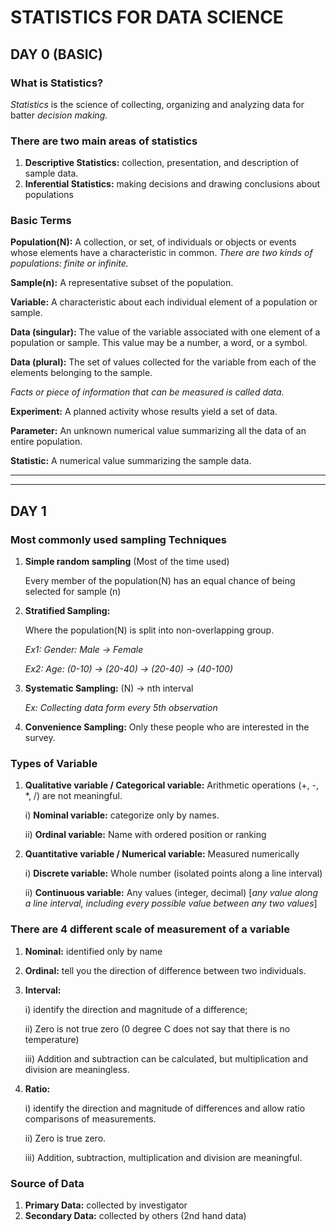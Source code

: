 # STATISTICS FOR DATA SCIENCE

## DAY 0 (BASIC)

### What is Statistics?

*Statistics* is the science of collecting, organizing and analyzing data for batter *decision making.*

### There are two main areas of statistics

1. **Descriptive Statistics:**  collection, presentation, and description of sample data.
2. **Inferential Statistics:** making decisions and drawing conclusions about populations

### Basic Terms

**Population(N):** A collection, or set, of individuals or objects or events whose elements have a characteristic in common.
*There are two kinds of populations: finite or infinite.*

**Sample(n):** A representative subset of the population.

**Variable:** A characteristic about each individual element of a population or sample.

**Data (singular):** The value of the variable associated with one element of a population or sample. This value may be a number, a word, or a symbol.

**Data (plural):** The set of values collected for the variable from each of the elements belonging to the sample.

*Facts or piece of information that can be measured is called data.*

**Experiment:** A planned activity whose results yield a set of data.

**Parameter:** An unknown numerical value summarizing all the data of an entire population.

**Statistic:** A numerical value summarizing the sample data.

---------------------------------------------------------------------------
---------------------------------------------------------------------------

## DAY 1

### Most commonly used sampling Techniques

1. **Simple random sampling** (Most of the time used)

    Every member of the population(N) has an equal chance of being selected for sample (n)
2. **Stratified Sampling:**

    Where the population(N) is split into non-overlapping group.

    *Ex1: Gender: Male -> Female*

    *Ex2: Age: (0-10) -> (20-40) -> (20-40) -> (40-100)*

3. **Systematic Sampling:**
    (N) -> nth interval

    *Ex: Collecting data form every 5th observation*

4. **Convenience Sampling:**
    Only these people who are interested in the survey.

### Types of Variable

1. **Qualitative variable / Categorical variable:**  Arithmetic operations (+, -, *, /) are not meaningful.

    i) **Nominal variable:** categorize only by names.

    ii) **Ordinal variable:** Name with ordered position or ranking

2. **Quantitative variable / Numerical variable:** Measured numerically

    i) **Discrete variable:** Whole number (isolated points along a line interval)

    ii) **Continuous variable:** Any values (integer, decimal) [*any value along a line interval, including every possible value between any two values*]

### There are 4 different scale of measurement of a variable

1. **Nominal:** identified only by name
2. **Ordinal:** tell you  the direction of difference between two individuals.
3. **Interval:**

    i) identify the direction and magnitude of a difference;

    ii) Zero is not true zero (0 degree C does not say that there is no temperature)

    iii) Addition and subtraction can be calculated, but multiplication and division are meaningless.

4. **Ratio:**

    i) identify the direction and magnitude of differences and allow ratio comparisons of measurements.

    ii) Zero is true zero.

    iii) Addition, subtraction, multiplication and division are meaningful.

### Source of Data

1. **Primary Data:** collected by investigator
2. **Secondary Data:** collected by others (2nd hand data)
